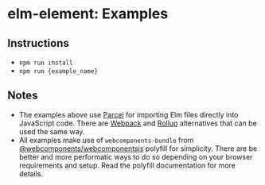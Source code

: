 # elm-element: Examples
## Instructions
+ ```npm run install```
+ ```npm run {example_name}```

## Notes
+ The examples above use [Parcel](https://www.npmjs.com/package/parcel) for importing Elm files directly into JavaScript code. There are [Webpack](https://www.npmjs.com/package/elm-webpack-loader) and [Rollup](https://www.npmjs.com/package/rollup-plugin-elm) alternatives that can be used the same way.
+ All examples make use of ```webcomponents-bundle``` from [@webcomponents/webcomponentsjs]() polyfill for simplicity. There are be better and more performatic ways to do so depending on your browser requirements and setup. Read the polyfill documentation for more details.